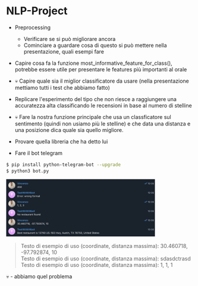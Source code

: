 # NLP-Project

- Preprocessing
    - Verificare se si può migliorare ancora
    - Cominciare a guardare cosa di questo si può mettere nella presentazione, quali esempi fare


- Capire cosa fa la funzione most_informative_feature_for_class(), potrebbe essere utile per presentare le features più importanti al orale

- 💀 Capire quale sia il miglior classificatore da usare (nella presentazione mettiamo tutti i test che abbiamo fatto)

- Replicare l'esperimento del tipo che non riesce a raggiungere una accuratezza alta classificando le recensioni in base al numero di stelline 

- 💀 Fare la nostra funzione principale che usa un classficatore sul sentimento (quindi non usiamo più le stelline) e che data una distanza e una posizione dica quale sia quello migliore.

- Provare quella libreria che ha detto lui

- Fare il bot telegram
```bash
$ pip install python-telegram-bot --upgrade
$ python3 bot.py
```

<img src="tg_screenshot.png" alt="drawing" width="400"/>

> Testo di esempio di uso (coordinate, distanza massima): 30.460718, -97.792874, 10<br>
> Testo di esempio di uso (coordinate, distanza massima): sdasdctrasd<br>
> Testo di esempio di uso (coordinate, distanza massima): 1, 1, 1<br>

💀 - abbiamo quel problema

